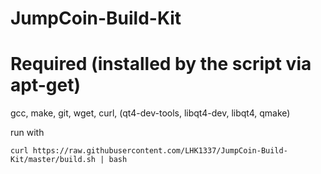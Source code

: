 # JumpCoin-Build-Kit

# Required (installed by the script via apt-get)
gcc,
make,
git,
wget,
curl,
(qt4-dev-tools, libqt4-dev, libqt4, qmake)


run with

```
curl https://raw.githubusercontent.com/LHK1337/JumpCoin-Build-Kit/master/build.sh | bash
```
